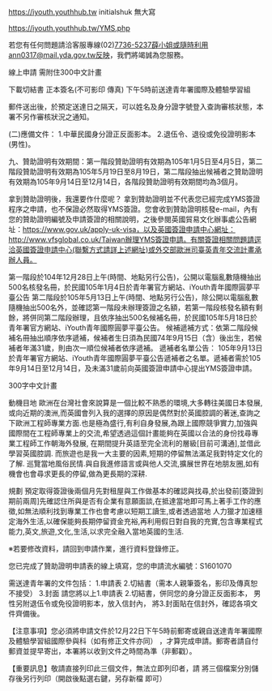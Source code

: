 https://iyouth.youthhub.tw
initialshuk 無大寫


https://iyouth.youthhub.tw/YMS.php

若您有任何問題請洽客服專線(02)7736-5237薛小姐或隨時利用ann0317@mail.yda.gov.tw反映，我們將竭誠為您服務。


線上申請 需附住300中文計畫 

下載切結書 正本簽名(不可影印 傳真)
下午5時前送達青年署國際及體驗學習組


郵件送出後，於預定送達日之隔天，可以姓名及身分證字號登入查詢審核狀態，本署不另作審核狀況之通知。


(二)應備文件：
1.中華民國身分證正反面影本。
2.退伍令、退役或免役證明影本(男性)。


九、贊助證明有效期間：第一階段贊助證明有效期為105年1月5日至4月5日，第二階段贊助證明有效期為105年5月19日至8月19日，第二階段抽出候補者之贊助證明有效期為105年9月14日至12月14日，各階段贊助證明有效期間均為3個月。


拿到贊助證明後，我還要作什麼呢？
拿到贊助證明並不代表您已經完成YMS簽證程序之申請，也不保證必然取得YMS簽證。您會收到贊助證明核發e-mail，內有您的贊助證明編號及申請簽證的相關說明，之後參閱英國貿易文化辦事處公告網址：https://www.gov.uk/apply-uk-visa，以及英國簽證申請中心網址：http://www.vfsglobal.co.uk/Taiwan辦理YMS簽證申請。有關簽證相關問題請逕洽英國簽證申請中心(聯繫方式請詳上述網址)或外交部歐洲司臺英青年交流計畫承辦人員。



第一階段於104年12月28日上午(時間、地點另行公告)，公開以電腦亂數隨機抽出500名核發名冊，於民國105年1月4日於青年署官方網站、iYouth青年國際圓夢平臺公告
第二階段於105年5月13日上午(時間、地點另行公告)，除公開以電腦亂數隨機抽出500名外，並確認第一階段未辦理簽證之名額，若第一階段核發名額有剩餘，將併同第二階段辦理，且依序抽出500名候補名冊，於民國105年5月18日於青年署官方網站、iYouth青年國際圓夢平臺公告。
候補遞補方式：依第二階段候補名冊抽出順序依序遞補，候補者生日須為民國74年9月15日（含）後出生，若候補者年滿31歲，則由次一順位候補者依序遞補。
遞補者名單公告：
105年9月13日於青年署官方網站、iYouth青年國際圓夢平臺公告遞補者之名單。遞補者需於105年9月14日至12月14日，及未滿31歲前向英國簽證申請中心提出YMS簽證申請。



300字中文計畫

動機目地
歐洲在台灣社會來說算是一個比較不熟悉的環境,大多轉往美國日本發展,或向近期的澳洲,而英國會列入我的選擇的原因是偶然對於英國腔調的著迷,查詢之下歐洲工程師專業方面.也是極為盛行,有利自身發展,為跟上國際競爭實力,加強與國際間在工程師專業上的交流,希望透過這個計畫能夠在英國以合法的身份找尋專業工程師工作朝海外發展,
在期間提升英語至完全流利的層級[目前可溝通],並借此學習英國腔調. 而旅遊也是我一大主要的因素,短期的停留無法滿足我對特定文化的了解. 巡覽當地風俗民情.與自我進修語言或與他人交流,擴展世界在地朋友圈,如有機會也會尋求更長的停留,做為更長期的深耕.

規劃
預定取得簽證後兩個月先對租屋與工作做基本的確認與找尋,於出發前[簽證到期前兩周]先確認住所與是否有企業有意願面談,在抵達當地即可馬上著手工作的應徵,如無法順利找到專業工作也會考慮以短期工讀生,或者透過當地
人力獵才加速穩定海外生活,以確保能夠長期停留資金充裕,再利用假日對自我的充實,包含專業程式能力,英文,旅遊,文化,生活,以求完全融入當地英國的生活.



※若要修改資料，請回到申請作業，進行資料登錄修正。

您已完成了贊助證明申請表的線上填寫，您的申請流水編號：S1601070

需送達青年署的文件包括：
1.申請表
2.切結書（需本人親筆簽名，影印及傳真恕不接受）
3.封面
請您將以上1.申請表 2.切結書，併同您的身分證正反面影本，
男性另附退伍令或免役證明影本，放入信封內，
將3.封面貼在信封外，確認各項文件齊備後。   

【注意事項】您必須將申請文件於12月22日下午5時前郵寄或親自送達青年署國際及體驗學習組國際參與科（如有修正文件亦同） ，才算完成申請。郵寄者請自付郵資並提早寄出，本署將以收到文件之時間為準（非郵戳）。

 
【重要訊息】敬請直接列印此三個文件，無法立即列印者，請
將三個檔案分別儲存後另行列印（開啟後點選右鍵，另存新檔
即可）
















